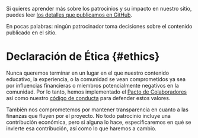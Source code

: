 Si quieres aprender más sobre los patrocinios y su impacto en nuestro sitio, puedes leer [los detalles que publicamos en GitHub](https://github.com/unicorn-utterances/unicorn-utterances/issues?q=is%3Aissue+label%3Adisclosure+is%3Aclosed).

En pocas palabras: ningún patrocinador toma decisiones sobre el contenido publicado en el sitio.

# Declaración de Ética {#ethics}

Nunca queremos terminar en un lugar en el que nuestro contenido educativo, la experiencia,
o la comunidad se vean comprometidos ya sea por influencias financieras o miembros potencialmente
negativos en la comunidad. Por lo tanto, hemos implementado el
[Pacto de Colaboradores](https://www.contributor-covenant.org/)
así como nuestro [código de conducta](https://github.com/unicorn-utterances/unicorn-utterances/blob/master/CODE_OF_CONDUCT.md) para defender estos valores.

También nos comprometemos por mantener transparencia en cuanto a las finanzas que fluyen por el proyecto.
No todo patrocinio incluye una contribución económica, pero si alguna lo hace, especificaremos en qué se
invierte esa contribución, así como lo que haremos a cambio.
